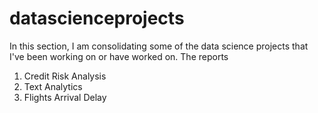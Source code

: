 # datascienceprojects
In this section, I am consolidating some of the data science projects that I've been working on or have worked on. 
The reports
1) Credit Risk Analysis 
2) Text Analytics
3) Flights Arrival Delay
